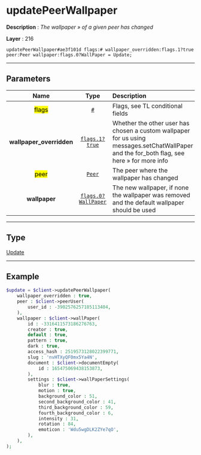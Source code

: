 # updatePeerWallpaper

**Description** : *The wallpaper &raquo; of a given peer has changed*

**Layer** : 216

```tl
updatePeerWallpaper#ae3f101d flags:# wallpaper_overridden:flags.1?true peer:Peer wallpaper:flags.0?WallPaper = Update;
```

---

## Parameters

| Name | Type | Description |
| :---: | :---: | :--- |
| <mark>flags</mark> | [`#`](type/#) | Flags, see TL conditional fields |
| **wallpaper_overridden** | [`flags.1?true`](type/true) | Whether the other user has chosen a custom wallpaper for us using messages.setChatWallPaper and the for_both flag, see here » for more info |
| <mark>peer</mark> | [`Peer`](type/Peer) | The peer where the wallpaper has changed |
| **wallpaper** | [`flags.0?WallPaper`](type/WallPaper) | The new wallpaper, if none the wallpaper was removed and the default wallpaper should be used |

---

## Type

[Update](type/Update)

---

## Example

```php
$update = $client->updatePeerWallpaper(
	wallpaper_overridden : true,
	peer : $client->peerUser(
		user_id : -3902576257185113404,
	),
	wallpaper : $client->wallPaper(
		id : -3316411573186276763,
		creator : true,
		default : true,
		pattern : true,
		dark : true,
		access_hash : 2519573128022399771,
		slug : 'nvHTXyQF0mx5Ya4N',
		document : $client->documentEmpty(
			id : 165475069438153873,
		),
		settings : $client->wallPaperSettings(
			blur : true,
			motion : true,
			background_color : 51,
			second_background_color : 41,
			third_background_color : 59,
			fourth_background_color : 6,
			intensity : 31,
			rotation : 84,
			emoticon : 'Wdu5wgDLK2ZYe7qO',
		),
	),
);
```